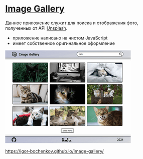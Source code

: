 # [Image Gallery](https://igor-bochenkov.github.io/image-gallery/)

Данное приложение служит для поиска и отображения фото, полученных от API [Unsplash](https://unsplash.com/developers).

- приложение написано на чистом JavaScript
- имеет собственное оригинальное оформление

![alt text](image-gallery_cr_400.png)

https://igor-bochenkov.github.io/image-gallery/
